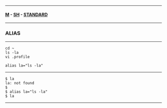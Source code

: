 
---

#### [M](https://github.com/ttltrk/TTT/blob/master/menu.md) - [SH](https://github.com/ttltrk/TTT/blob/master/SH/SH.md) - [STANDARD](https://github.com/ttltrk/TTT/blob/master/SH/STANDARD/STANDARD.md)

---

### ALIAS

---

```
cd ~
ls -la
vi .profile

alias la="ls -la"
```

---

```
$ la
la: not found
$
$ alias la="ls -la"
$ la
```

---
